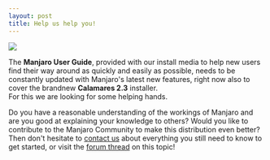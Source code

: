 ```yaml
---
layout: post
title: Help us help you!
---
```


<img src="http://manjaro.github.io/images/user-guide.jpg">

The **Manjaro User Guide**, provided with our install media to help new users find their way around as quickly and easily as possible, needs to be constantly updated with Manjaro's latest new features, right now also to cover the brandnew **Calamares 2.3** installer.  
For this we are looking for some helping hands.

Do you have a reasonable understanding of the workings of Manjaro and are you good at explaining your knowledge to others? Would you like to contribute to the Manjaro Community to make this distribution even better? Then don't hesitate to [contact us](mailto:mailto:support@manjaro.org) about everything you still need to know to get started, or visit the [forum thread](https://forum.manjaro.org/t/beginners-guide-needs-an-update/) on this topic!